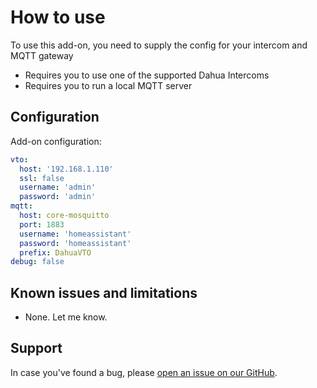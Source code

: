 # How to use

To use this add-on, you need to supply the config for your intercom and MQTT gateway

- Requires you to use one of the supported Dahua Intercoms
- Requires you to run a local MQTT server


## Configuration

Add-on configuration:

```yaml
vto:
  host: '192.168.1.110'
  ssl: false
  username: 'admin'
  password: 'admin'
mqtt:
  host: core-mosquitto
  port: 1883
  username: 'homeassistant'
  password: 'homeassistant'
  prefix: DahuaVTO
debug: false
```

## Known issues and limitations

- None. Let me know.

## Support

In case you've found a bug, please [open an issue on our GitHub][issue].

[aarch64-shield]: https://img.shields.io/badge/aarch64-yes-green.svg
[amd64-shield]: https://img.shields.io/badge/amd64-yes-green.svg
[armhf-shield]: https://img.shields.io/badge/armhf-yes-green.svg
[armv7-shield]: https://img.shields.io/badge/armv7-yes-green.svg
[i386-shield]: https://img.shields.io/badge/i386-yes-green.svg
[issue]: https://github.com/troykelly/hassio-addons-dahuavto2mqtt/issues
[source-shield]: https://img.shields.io/badge/version-master-blue.svg
[source]: https://gitlab.com/elad.bar/DahuaVTO2MQTT
[release-shield]: https://img.shields.io/badge/version-v1.0.2-blue.svg
[release]: https://github.com/troykelly/hassio-addons-dahuavto2mqtt/releases/tag/v1.0.2
[original-author]: https://gitlab.com/elad.bar